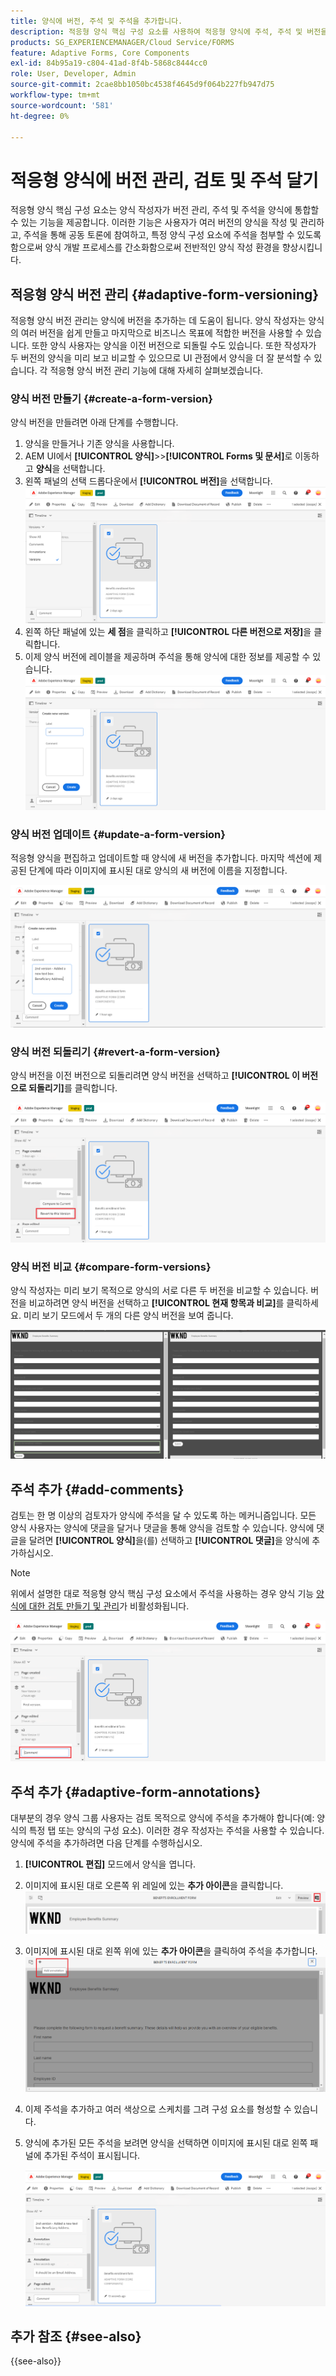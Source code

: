 ```yaml
---
title: 양식에 버전, 주석 및 주석을 추가합니다.
description: 적응형 양식 핵심 구성 요소를 사용하여 적응형 양식에 주석, 주석 및 버전을 추가하십시오.
products: SG_EXPERIENCEMANAGER/Cloud Service/FORMS
feature: Adaptive Forms, Core Components
exl-id: 84b95a19-c804-41ad-8f4b-5868c8444cc0
role: User, Developer, Admin
source-git-commit: 2cae8bb1050bc4538f4645d9f064b227fb947d75
workflow-type: tm+mt
source-wordcount: '581'
ht-degree: 0%

---
```


# 적응형 양식에 버전 관리, 검토 및 주석 달기

<!--Before you can use versionings, comments, and annotations in an Adaptive Form, you must ensure you have [enabled Adaptive Form Core Components](
https://experienceleague.adobe.com/en/docs/experience-manager-cloud-service/content/forms/setup-configure-migrate/enable-adaptive-forms-core-components).-->

<!--Adaptive Form Core Components facilitates to add versionings, comments, and annotations to a form. These features helps form authors and users to enhance the form development process where they can create multiple versions of a form, collaborate and add their comments to a form, and add annotations to form components.-->

적응형 양식 핵심 구성 요소는 양식 작성자가 버전 관리, 주석 및 주석을 양식에 통합할 수 있는 기능을 제공합니다. 이러한 기능은 사용자가 여러 버전의 양식을 작성 및 관리하고, 주석을 통해 공동 토론에 참여하고, 특정 양식 구성 요소에 주석을 첨부할 수 있도록 함으로써 양식 개발 프로세스를 간소화함으로써 전반적인 양식 작성 환경을 향상시킵니다.


## 적응형 양식 버전 관리 {#adaptive-form-versioning}

적응형 양식 버전 관리는 양식에 버전을 추가하는 데 도움이 됩니다. 양식 작성자는 양식의 여러 버전을 쉽게 만들고 마지막으로 비즈니스 목표에 적합한 버전을 사용할 수 있습니다. 또한 양식 사용자는 양식을 이전 버전으로 되돌릴 수도 있습니다. 또한 작성자가 두 버전의 양식을 미리 보고 비교할 수 있으므로 UI 관점에서 양식을 더 잘 분석할 수 있습니다. 각 적응형 양식 버전 관리 기능에 대해 자세히 살펴보겠습니다.

### 양식 버전 만들기 {#create-a-form-version}

양식 버전을 만들려면 아래 단계를 수행합니다.

1. 양식을 만들거나 기존 양식을 사용합니다.
1. AEM UI에서 **[!UICONTROL 양식]**>>**[!UICONTROL Forms 및 문서]**&#x200B;로 이동하고 **양식**&#x200B;을 선택합니다.
1. 왼쪽 패널의 선택 드롭다운에서 **[!UICONTROL 버전]**&#x200B;을 선택합니다.
   ![양식 선택](select-a-form.png)
1. 왼쪽 하단 패널에 있는 **세 점**&#x200B;을 클릭하고 **[!UICONTROL 다른 버전으로 저장]**&#x200B;을 클릭합니다.
1. 이제 양식 버전에 레이블을 제공하며 주석을 통해 양식에 대한 정보를 제공할 수 있습니다.
   ![양식 버전 만들기](create-a-form-version.png)

### 양식 버전 업데이트 {#update-a-form-version}

적응형 양식을 편집하고 업데이트할 때 양식에 새 버전을 추가합니다. 마지막 섹션에 제공된 단계에 따라 이미지에 표시된 대로 양식의 새 버전에 이름을 지정합니다.

![양식 버전 업데이트](update-a-form-version.png)

### 양식 버전 되돌리기 {#revert-a-form-version}

양식 버전을 이전 버전으로 되돌리려면 양식 버전을 선택하고 **[!UICONTROL 이 버전으로 되돌리기]**&#x200B;를 클릭합니다.

![양식 버전 되돌리기](revert-form-version.png)

### 양식 버전 비교 {#compare-form-versions}

양식 작성자는 미리 보기 목적으로 양식의 서로 다른 두 버전을 비교할 수 있습니다. 버전을 비교하려면 양식 버전을 선택하고 **[!UICONTROL 현재 항목과 비교]**&#x200B;를 클릭하세요. 미리 보기 모드에서 두 개의 다른 양식 버전을 보여 줍니다.

![양식 버전 비교](compare-form-versions.png)

## 주석 추가 {#add-comments}

검토는 한 명 이상의 검토자가 양식에 주석을 달 수 있도록 하는 메커니즘입니다. 모든 양식 사용자는 양식에 댓글을 달거나 댓글을 통해 양식을 검토할 수 있습니다. 양식에 댓글을 달려면 **[!UICONTROL 양식]**&#x200B;을(를) 선택하고 **[!UICONTROL 댓글]**&#x200B;을 양식에 추가하십시오.

>[!NOTE]
> 위에서 설명한 대로 적응형 양식 핵심 구성 요소에서 주석을 사용하는 경우 양식 기능 [양식에 대한 검토 만들기 및 관리](/help/forms/create-reviews-forms.md)가 비활성화됩니다.


![양식에 주석 추가](form-comments.png)

## 주석 추가 {#adaptive-form-annotations}

대부분의 경우 양식 그룹 사용자는 검토 목적으로 양식에 주석을 추가해야 합니다(예: 양식의 특정 탭 또는 양식의 구성 요소). 이러한 경우 작성자는 주석을 사용할 수 있습니다. 양식에 주석을 추가하려면 다음 단계를 수행하십시오.

1. **[!UICONTROL 편집]** 모드에서 양식을 엽니다.

1. 이미지에 표시된 대로 오른쪽 위 레일에 있는 **추가 아이콘**&#x200B;을 클릭합니다.
   ![주석](annotation.png)

1. 이미지에 표시된 대로 왼쪽 위에 있는 **추가 아이콘**&#x200B;을 클릭하여 주석을 추가합니다.
   ![주석 추가](add-annotation.png)

1. 이제 주석을 추가하고 여러 색상으로 스케치를 그려 구성 요소를 형성할 수 있습니다.

1. 양식에 추가된 모든 주석을 보려면 양식을 선택하면 이미지에 표시된 대로 왼쪽 패널에 추가된 주석이 표시됩니다.

   ![추가된 주석 확인](see-annotations.png)

## 추가 참조 {#see-also}

{{see-also}}
